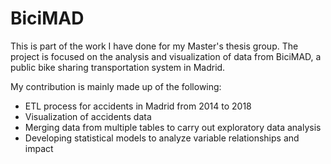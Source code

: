 # BiciMAD
This is part of the work I have done for my Master's thesis group. The project is focused on the analysis and visualization 
of data from BiciMAD, a public bike sharing transportation system in Madrid.

My contribution is mainly made up of the following:

- ETL process for accidents in Madrid from 2014 to 2018
- Visualization of accidents data
- Merging data from multiple tables to carry out exploratory data analysis
- Developing statistical models to analyze variable relationships and impact

